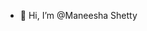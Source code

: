 - 👋 Hi, I’m @Maneesha Shetty

<!---
MSSHETTYY/MSSHETTYY is a ✨ special ✨ repository because its `README.md` (this file) appears on your GitHub profile.
You can click the Preview link to take a look at your changes.
--->
